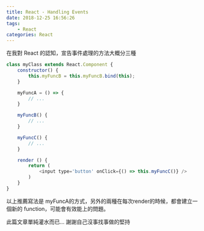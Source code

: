 ```yaml
---
title: React - Handling Events
date: 2018-12-25 16:56:26
tags: 
    - React
categories: React
---
```


在我對 React 的認知，宣告事件處理的方法大概分三種
<!-- more -->

```javascript
class myClass extends React.Component {
    constructor() {
        this.myFuncB = this.myFuncB.bind(this);
    }

    myFuncA = () => {
        // ...
    }

    myFuncB() {
        // ...
    }

    myFuncC() {
        // ...
    }

    render () {
        return (
            <input type='button' onClick={() => this.myFuncC()} />
        )
    }
}
```

以上推薦寫法是 myFuncA的方式，另外的兩種在每次render的時候，都會建立一個新的 function，可能會有效能上的問題。

此篇文章單純灌水而已... 謝謝自己沒事找事做的堅持